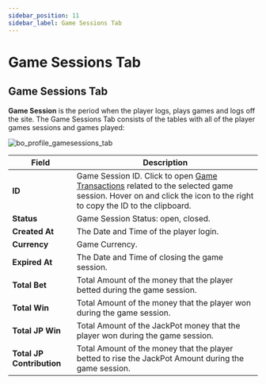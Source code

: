 ```yaml
---
sidebar_position: 11
sidebar_label: Game Sessions Tab
---
```


# Game Sessions Tab

## Game Sessions Tab

**Game Session** is the period when the player logs, plays games and logs off the site.
The Game Sessions Tab consists of the tables with all of the player games sessions and games played:

![bo_profile_gamesessions_tab](https://i.imgur.com/SPdj1tv.png)

| Field | Description |
|-|-|
| **ID** | Game Session ID. Click to open [Game Transactions](#game-transactions-tab) related to the selected game session. Hover on and click the icon to the right to copy the ID to the clipboard. |
| **Status** | Game Session Status: open, closed. |
| **Created At** | The Date and Time of the player login. |
| **Currency** | Game Currency. |
| **Expired At** | The Date and Time of closing the game session. |
| **Total Bet** | Total Amount of the money that the player betted during the game session. |
| **Total Win** | Total Amount of the money that the player won during the game session. |
| **Total JP Win** | Total Amount of the JackPot money that the player won during the game session. |
| **Total JP Contribution** | Total Amount of the money that the player betted to rise the JackPot Amount during the game session. |